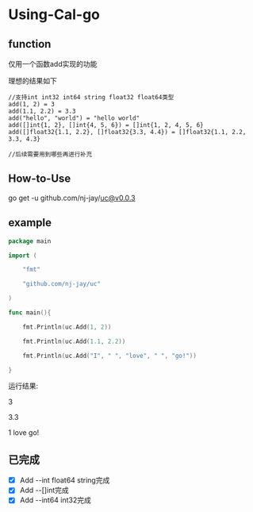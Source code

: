 # Using-Cal-go

## function

仅用一个函数add实现的功能

理想的结果如下

```
//支持int int32 int64 string float32 float64类型
add(1, 2) = 3
add(1.1, 2.2) = 3.3
add("hello", "world") = "hello world"
add([]int{1, 2}, []int{4, 5, 6}) = []int{1, 2, 4, 5, 6}
add([]float32{1.1, 2.2}, []float32{3.3, 4.4}) = []float32{1.1, 2.2, 3.3, 4.3}

//后续需要用到哪些再进行补充
```

## How-to-Use

go get -u github.com/nj-jay/uc@v0.0.3

## example

```go
package main

import (

	"fmt"

	"github.com/nj-jay/uc"

)

func main(){

    fmt.Println(uc.Add(1, 2))

	fmt.Println(uc.Add(1.1, 2.2))

    fmt.Println(uc.Add("I", " ", "love", " ", "go!"))

}

```

运行结果:

3

3.3

1 love go!

## 已完成

- [x] Add --int float64 string完成
- [x] Add --[]int完成
- [x] Add --int64 int32完成
